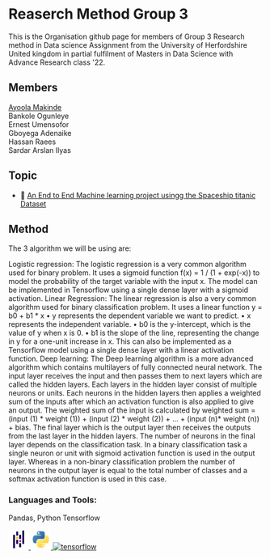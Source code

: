 
# Reaserch Method Group 3
This is the Organisation github page for members of Group 3 Research method in Data science Assignment from the University of Herfordshire United kingdom in partial fulfilment of Masters in Data Science with Advance Research class '22.
## Members
[Ayoola Makinde](https://github.com/Ayoola17)\
Bankole Ogunleye\
Ernest Umensofor\
Gboyega Adenaike\
Hassan Raees\
Sardar Arslan Ilyas

## Topic
- 🔭  [An End to End Machine learning project usingg the Spaceship titanic Dataset](https://github.com/Research-method-group-3/Spaceship-Titanic)

## Method
The 3 algorithm we will be using are:

Logistic regression: The logistic regression is a very common algorithm used for binary problem. It uses a sigmoid function f(x) = 1 / (1 + exp(-x)) to model the probability of the target variable with the input x. The model can be implemented in Tensorflow using a single dense layer with a sigmoid activation.
Linear Regression: The linear regression is also a very common algorithm used for binary classification problem. It uses a linear function y = b0 + b1 * x • y represents the dependent variable we want to predict. • x represents the independent variable. • b0 is the y-intercept, which is the value of y when x is 0. • b1 is the slope of the line, representing the change in y for a one-unit increase in x. This can also be implemented as a Tensorflow model using a single dense layer with a linear activation function.
Deep learning: The Deep learning algorithm is a more advanced algorithm which contains multilayers of fully connected neural network. The input layer receives the input and then passes them to next layers which are called the hidden layers. Each layers in the hidden layer consist of multiple neurons or units. Each neurons in the hidden layers then applies a weighted sum of the inputs after which an activation function is also applied to give an output. The weighted sum of the input is calculated by weighted sum = (input (1) * weight (1)) + (input (2) * weight (2)) + ... + (input (n)* weight (n)) + bias. The final layer which is the output layer then receives the outputs from the last layer in the hidden layers. The number of neurons in the final layer depends on the classification task. In a binary classification task a single neuron or unit with sigmoid activation function is used in the output layer. Whereas in a non-binary classification problem the number of neurons in the output layer is equal to the total number of classes and a softmax activation function is used in this case.

<h3 align="left">Languages and Tools:</h3>
Pandas, Python Tensorflow <p align="left"> <a href="https://pandas.pydata.org/" target="_blank" rel="noreferrer"> <img src="https://raw.githubusercontent.com/devicons/devicon/2ae2a900d2f041da66e950e4d48052658d850630/icons/pandas/pandas-original.svg" alt="pandas" width="40" height="40"/> </a> <a href="https://www.python.org" target="_blank" rel="noreferrer"> 
 <img src="https://raw.githubusercontent.com/devicons/devicon/master/icons/python/python-original.svg" alt="python" width="40" height="40"/> </a> <a href="https://www.tensorflow.org" target="_blank" rel="noreferrer"> <img src="https://www.vectorlogo.zone/logos/tensorflow/tensorflow-icon.svg" alt="tensorflow" width="40" height="40"/> </a> </p>
